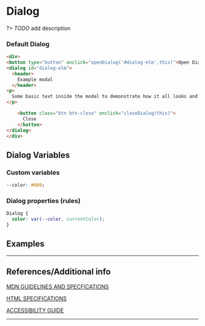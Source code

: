 # Dialog

?&gt;  _TODO_ add description

### Default Dialog

```html preview
<div>
<button type="button" onclick="openDialog('#dialog-elm',this)">Open Dialog</button>
<dialog id="dialog-elm">
  <header>
    Example modal
  </header>
<p>
  Some basic text inside the modal to demonstrate how it all looks and works.
</p>

    <button class="btn btn-close" onclick="closeDialog(this)">
      Close
    </button>
</dialog>
</div>
```

## Dialog Variables

### Custom variables

```css
--color: #000;
```

### Dialog properties (rules)

```css
Dialog {
  color: var(--color, currentColor);
}
```

## Examples

----
## References/Additional info


[MDN GUIDELINES AND SPECFICATIONS](https://developer.mozilla.org/en-US/docs/Web/HTML/Element/dialog ':_target="_blank"')

[HTML SPECIFICATIONS](https://html.spec.whatwg.org/multipage/interactive-elements.html#the-dialog-element ':_target="_blank"')

[ACCESSIBILITY GUIDE](https://, ':_target="_blank"')

----
